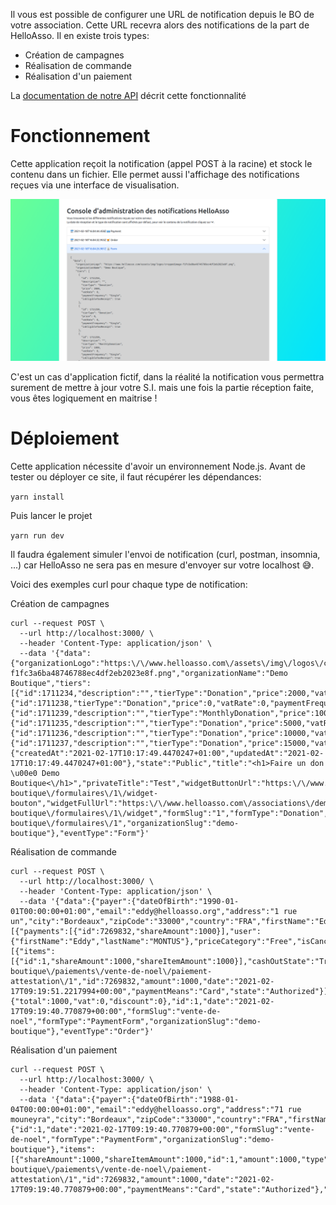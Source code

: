 Il vous est possible de configurer une URL de notification depuis le BO de votre association.
Cette URL recevra alors des notifications de la part de HelloAsso.
Il en existe trois types:
- Création de campagnes
- Réalisation de commande
- Réalisation d'un paiement

La [documentation de notre API](https://api.helloasso.com/v5/swagger/ui/index#/) décrit cette fonctionnalité

# Fonctionnement
Cette application reçoit la notification (appel POST à la racine) et stock le contenu dans un fichier. Elle permet aussi l'affichage des notifications reçues via une interface de visualisation.

![alt text](https://github.com/HelloAsso/node-notification-handler-sample/blob/main/doc/screenshot.png?raw=true)

C'est un cas d'application fictif, dans la réalité la notification vous permettra surement de mettre à jour votre S.I. mais une fois la partie réception faite, vous êtes logiquement en maitrise !

# Déploiement
Cette application nécessite d'avoir un environnement Node.js. Avant de tester ou déployer ce site, il faut récupérer les dépendances:

`yarn install`

Puis lancer le projet

`yarn run dev`

Il faudra également simuler l'envoi de notification (curl, postman, insomnia, ...) car HelloAsso ne sera pas en mesure d'envoyer sur votre localhost 😅.

Voici des exemples curl pour chaque type de notification:

Création de campagnes
```
curl --request POST \
  --url http://localhost:3000/ \
  --header 'Content-Type: application/json' \
  --data '{"data":{"organizationLogo":"https:\/\/www.helloasso.com\/assets\/img\/logos\/croppedimage-f1fc3a6ba48746788ec4df2eb2023e8f.png","organizationName":"Demo Boutique","tiers":[{"id":1711234,"description":"","tierType":"Donation","price":2000,"vatRate":0,"paymentFrequency":"Single","isEligibleTaxReceipt":true},{"id":1711238,"tierType":"Donation","price":0,"vatRate":0,"paymentFrequency":"Single","isEligibleTaxReceipt":true},{"id":1711239,"description":"","tierType":"MonthlyDonation","price":1000,"vatRate":0,"paymentFrequency":"Single","isEligibleTaxReceipt":true},{"id":1711235,"description":"","tierType":"Donation","price":5000,"vatRate":0,"paymentFrequency":"Single","isEligibleTaxReceipt":true},{"id":1711236,"description":"","tierType":"Donation","price":10000,"vatRate":0,"paymentFrequency":"Single","isEligibleTaxReceipt":true},{"id":1711237,"description":"","tierType":"Donation","price":15000,"vatRate":0,"paymentFrequency":"Single","isEligibleTaxReceipt":true}],"currency":"EUR","meta":{"createdAt":"2021-02-17T10:17:49.4470247+01:00","updatedAt":"2021-02-17T10:17:49.4470247+01:00"},"state":"Public","title":"<h1>Faire un don \u00e0 Demo Boutique<\/h1>","privateTitle":"Test","widgetButtonUrl":"https:\/\/www.helloasso.com\/associations\/demo-boutique\/formulaires\/1\/widget-bouton","widgetFullUrl":"https:\/\/www.helloasso.com\/associations\/demo-boutique\/formulaires\/1\/widget","formSlug":"1","formType":"Donation","url":"https:\/\/www.helloasso.com\/associations\/demo-boutique\/formulaires\/1","organizationSlug":"demo-boutique"},"eventType":"Form"}'
```

Réalisation de commande
```
curl --request POST \
  --url http://localhost:3000/ \
  --header 'Content-Type: application/json' \
  --data '{"data":{"payer":{"dateOfBirth":"1990-01-01T00:00:00+01:00","email":"eddy@helloasso.org","address":"1 rue un","city":"Bordeaux","zipCode":"33000","country":"FRA","firstName":"Eddy","lastName":"MONTUS"},"items":[{"payments":[{"id":7269832,"shareAmount":1000}],"user":{"firstName":"Eddy","lastName":"MONTUS"},"priceCategory":"Free","isCanceled":false,"id":1,"amount":1000,"type":"Payment","initialAmount":0,"state":"Processed"}],"payments":[{"items":[{"id":1,"shareAmount":1000,"shareItemAmount":1000}],"cashOutState":"Transfered","paymentReceiptUrl":"https:\/\/www.helloasso.com\/associations\/demo-boutique\/paiements\/vente-de-noel\/paiement-attestation\/1","id":7269832,"amount":1000,"date":"2021-02-17T09:19:51.2217994+00:00","paymentMeans":"Card","state":"Authorized"}],"amount":{"total":1000,"vat":0,"discount":0},"id":1,"date":"2021-02-17T09:19:40.770879+00:00","formSlug":"vente-de-noel","formType":"PaymentForm","organizationSlug":"demo-boutique"},"eventType":"Order"}'
```

Réalisation d'un paiement
```
curl --request POST \
  --url http://localhost:3000/ \
  --header 'Content-Type: application/json' \
  --data '{"data":{"payer":{"dateOfBirth":"1988-01-04T00:00:00+01:00","email":"eddy@helloasso.org","address":"71 rue mouneyra","city":"Bordeaux","zipCode":"33000","country":"FRA","firstName":"Eddy","lastName":"MONTUS"},"order":{"id":1,"date":"2021-02-17T09:19:40.770879+00:00","formSlug":"vente-de-noel","formType":"PaymentForm","organizationSlug":"demo-boutique"},"items":[{"shareAmount":1000,"shareItemAmount":1000,"id":1,"amount":1000,"type":"Payment","state":"Processed"}],"cashOutState":"Transfered","paymentReceiptUrl":"https:\/\/www.helloasso.com\/associations\/demo-boutique\/paiements\/vente-de-noel\/paiement-attestation\/1","id":7269832,"amount":1000,"date":"2021-02-17T09:19:40.770879+00:00","paymentMeans":"Card","state":"Authorized"},"eventType":"Payment"}'
```